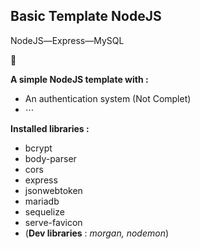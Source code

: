 ## Basic Template NodeJS

NodeJS―Express―MySQL

🌱

**A simple NodeJS template with :** 

 - An authentication system (Not Complet)
 - ⋯


**Installed libraries :** 

 - bcrypt
 - body-parser
 - cors
 - express
 - jsonwebtoken
 - mariadb
 - sequelize
 - serve-favicon
 - (**Dev libraries** : *morgan, nodemon*)

